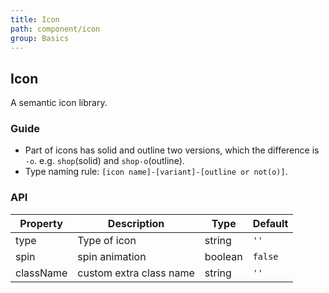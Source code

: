 ```yaml
---
title: Icon
path: component/icon
group: Basics
---
```


## Icon

A semantic icon library.

### Guide

- Part of icons has solid and outline two versions, which the difference is `-o`. e.g. `shop`(solid) and `shop-o`(outline).
- Type naming rule: `[icon name]-[variant]-[outline or not(o)]`.

### API

| Property  | Description             | Type    | Default |
| --------- | ----------------------- | ------- | ------- |
| type      | Type of icon            | string  | `''`    |
| spin     | spin animation          | boolean | `false` |
| className | custom extra class name | string  | `''`    |
